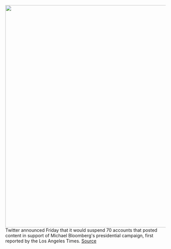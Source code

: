 <img src='https://cdn.vox-cdn.com/thumbor/EQUd9aA6AHpnzGHtzjJX8pkxbpI=/0x0:2040x1360/1200x800/filters:focal(857x517:1183x843)/cdn.vox-cdn.com/uploads/chorus_image/image/66356982/acastro_180827_1777_0004.0.jpg' width='700px' /><br/>
Twitter announced Friday that it would suspend 70 accounts that posted content in support of Michael Bloomberg's presidential campaign, first reported by the Los Angeles Times.
<a href='https://www.theverge.com/2020/2/22/21148516/twitter-suspends-mike-bloomberg-facebook-google-platform-manipulation'> Source <a/>